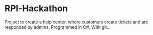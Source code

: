 RPI-Hackathon
=============
Project to create a help center, where customers create tickets and are responded by admins.  Programmed in C#.
With git...
